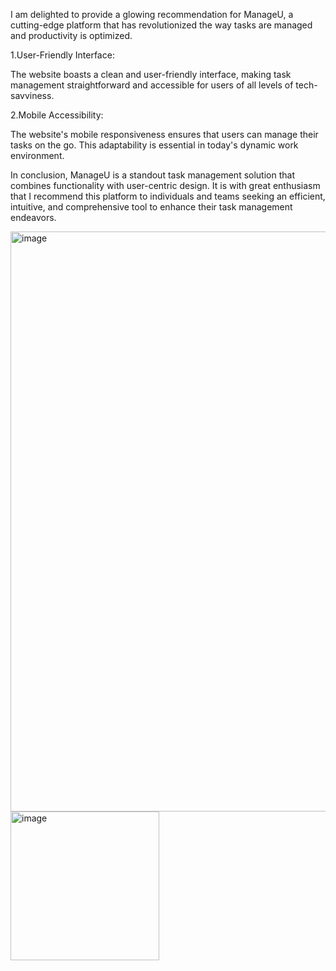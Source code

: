 I am delighted to provide a glowing recommendation for ManageU, a cutting-edge platform that has revolutionized the way tasks are managed and productivity is optimized.

1.User-Friendly Interface:

The website boasts a clean and user-friendly interface, making task management straightforward and accessible for users of all levels of tech-savviness.

2.Mobile Accessibility:

The website's mobile responsiveness ensures that users can manage their tasks on the go. This adaptability is essential in today's dynamic work environment.

In conclusion, ManageU is a standout task management solution that combines functionality with user-centric design. It is with great enthusiasm that I recommend this platform to individuals and teams seeking an efficient, intuitive, and comprehensive tool to enhance their task management endeavors.

<img width="928" alt="image" src="https://github.com/298Ron/ManageU/assets/132360307/f82214e9-01c8-464f-bb0e-d31f31f55cb6">

<img width="238" alt="image" src="https://github.com/298Ron/ManageU/assets/132360307/c7661527-0e7f-4bce-91c4-f6c064261471">

